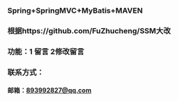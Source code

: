 ﻿### Spring+SpringMVC+MyBatis+MAVEN
### 根据https://github.com/FuZhucheng/SSM大改
### 功能：1 留言 2修改留言
### 联系方式：
#### 邮箱：893992827@qq.com
